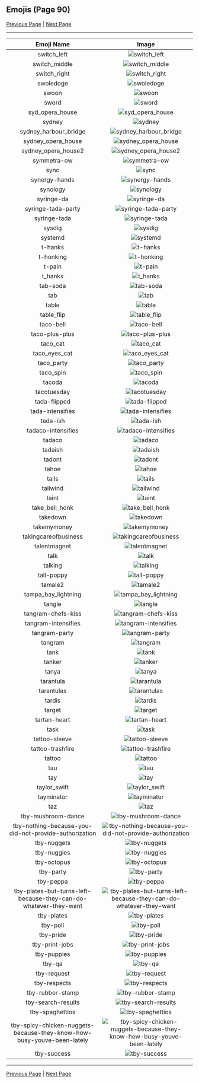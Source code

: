 
## Emojis (Page 90)

[Previous Page](/docs/hc/page-s-0089.md)
  | [Next Page](/docs/hc/page-t-0091.md)

<hr />

|Emoji Name|Image|
| :-: | :-: |
|switch_left| ![switch_left](/emojis/hc/switch_left.png)|
|switch_middle| ![switch_middle](/emojis/hc/switch_middle.png)|
|switch_right| ![switch_right](/emojis/hc/switch_right.png)|
|swoledoge| ![swoledoge](/emojis/hc/swoledoge.png)|
|swoon| ![swoon](/emojis/hc/swoon.png)|
|sword| ![sword](/emojis/hc/sword.png)|
|syd_opera_house| ![syd_opera_house](/emojis/hc/syd_opera_house.jpg)|
|sydney| ![sydney](/emojis/hc/sydney.png)|
|sydney_harbour_bridge| ![sydney_harbour_bridge](/emojis/hc/sydney_harbour_bridge.jpg)|
|sydney_opera_house| ![sydney_opera_house](/emojis/hc/sydney_opera_house.gif)|
|sydney_opera_house2| ![sydney_opera_house2](/emojis/hc/sydney_opera_house2.jpg)|
|symmetra-ow| ![symmetra-ow](/emojis/hc/symmetra-ow.png)|
|sync| ![sync](/emojis/hc/sync.jpg)|
|synergy-hands| ![synergy-hands](/emojis/hc/synergy-hands.jpg)|
|synology| ![synology](/emojis/hc/synology.png)|
|syringe-da| ![syringe-da](/emojis/hc/syringe-da.png)|
|syringe-tada-party| ![syringe-tada-party](/emojis/hc/syringe-tada-party.gif)|
|syringe-tada| ![syringe-tada](/emojis/hc/syringe-tada.png)|
|sysdig| ![sysdig](/emojis/hc/sysdig.png)|
|systemd| ![systemd](/emojis/hc/systemd.png)|
|t-hanks| ![t-hanks](/emojis/hc/t-hanks.png)|
|t-honking| ![t-honking](/emojis/hc/t-honking.gif)|
|t-pain| ![t-pain](/emojis/hc/t-pain.jpg)|
|t_hanks| ![t_hanks](/emojis/hc/t_hanks.png)|
|tab-soda| ![tab-soda](/emojis/hc/tab-soda.jpg)|
|tab| ![tab](/emojis/hc/tab.png)|
|table| ![table](/emojis/hc/table.png)|
|table_flip| ![table_flip](/emojis/hc/table_flip.gif)|
|taco-bell| ![taco-bell](/emojis/hc/taco-bell.png)|
|taco-plus-plus| ![taco-plus-plus](/emojis/hc/taco-plus-plus.png)|
|taco_cat| ![taco_cat](/emojis/hc/taco_cat.png)|
|taco_eyes_cat| ![taco_eyes_cat](/emojis/hc/taco_eyes_cat.jpg)|
|taco_party| ![taco_party](/emojis/hc/taco_party.png)|
|taco_spin| ![taco_spin](/emojis/hc/taco_spin.gif)|
|tacoda| ![tacoda](/emojis/hc/tacoda.png)|
|tacotuesday| ![tacotuesday](/emojis/hc/tacotuesday.png)|
|tada-flipped| ![tada-flipped](/emojis/hc/tada-flipped.png)|
|tada-intensifies| ![tada-intensifies](/emojis/hc/tada-intensifies.gif)|
|tada-ish| ![tada-ish](/emojis/hc/tada-ish.png)|
|tadaco-intensifies| ![tadaco-intensifies](/emojis/hc/tadaco-intensifies.gif)|
|tadaco| ![tadaco](/emojis/hc/tadaco.png)|
|tadaish| ![tadaish](/emojis/hc/tadaish.png)|
|tadont| ![tadont](/emojis/hc/tadont.png)|
|tahoe| ![tahoe](/emojis/hc/tahoe.png)|
|tails| ![tails](/emojis/hc/tails.gif)|
|tailwind| ![tailwind](/emojis/hc/tailwind.png)|
|taint| ![taint](/emojis/hc/taint.png)|
|take_bell_honk| ![take_bell_honk](/emojis/hc/take_bell_honk.jpg)|
|takedown| ![takedown](/emojis/hc/takedown.jpg)|
|takemymoney| ![takemymoney](/emojis/hc/takemymoney.png)|
|takingcareofbusiness| ![takingcareofbusiness](/emojis/hc/takingcareofbusiness.jpg)|
|talentmagnet| ![talentmagnet](/emojis/hc/talentmagnet.png)|
|talk| ![talk](/emojis/hc/talk.png)|
|talking| ![talking](/emojis/hc/talking.png)|
|tall-poppy| ![tall-poppy](/emojis/hc/tall-poppy.png)|
|tamale2| ![tamale2](/emojis/hc/tamale2.png)|
|tampa_bay_lightning| ![tampa_bay_lightning](/emojis/hc/tampa_bay_lightning.png)|
|tangle| ![tangle](/emojis/hc/tangle.jpg)|
|tangram-chefs-kiss| ![tangram-chefs-kiss](/emojis/hc/tangram-chefs-kiss.png)|
|tangram-intensifies| ![tangram-intensifies](/emojis/hc/tangram-intensifies.gif)|
|tangram-party| ![tangram-party](/emojis/hc/tangram-party.gif)|
|tangram| ![tangram](/emojis/hc/tangram.png)|
|tank| ![tank](/emojis/hc/tank.png)|
|tanker| ![tanker](/emojis/hc/tanker.png)|
|tanya| ![tanya](/emojis/hc/tanya.png)|
|tarantula| ![tarantula](/emojis/hc/tarantula.jpg)|
|tarantulas| ![tarantulas](/emojis/hc/tarantulas.png)|
|tardis| ![tardis](/emojis/hc/tardis.gif)|
|target| ![target](/emojis/hc/target.jpg)|
|tartan-heart| ![tartan-heart](/emojis/hc/tartan-heart.png)|
|task| ![task](/emojis/hc/task.png)|
|tattoo-sleeve| ![tattoo-sleeve](/emojis/hc/tattoo-sleeve.png)|
|tattoo-trashfire| ![tattoo-trashfire](/emojis/hc/tattoo-trashfire.png)|
|tattoo| ![tattoo](/emojis/hc/tattoo.png)|
|tau| ![tau](/emojis/hc/tau.png)|
|tay| ![tay](/emojis/hc/tay.jpg)|
|taylor_swift| ![taylor_swift](/emojis/hc/taylor_swift.png)|
|tayminator| ![tayminator](/emojis/hc/tayminator.png)|
|taz| ![taz](/emojis/hc/taz.png)|
|tby-mushroom-dance| ![tby-mushroom-dance](/emojis/hc/tby-mushroom-dance.gif)|
|tby-nothing-because-you-did-not-provide-authorization| ![tby-nothing-because-you-did-not-provide-authorization](/emojis/hc/tby-nothing-because-you-did-not-provide-authorization.png)|
|tby-nuggets| ![tby-nuggets](/emojis/hc/tby-nuggets.png)|
|tby-nuggies| ![tby-nuggies](/emojis/hc/tby-nuggies.png)|
|tby-octopus| ![tby-octopus](/emojis/hc/tby-octopus.png)|
|tby-party| ![tby-party](/emojis/hc/tby-party.gif)|
|tby-peppa| ![tby-peppa](/emojis/hc/tby-peppa.png)|
|tby-plates-but-turns-left-because-they-can-do-whatever-they-want| ![tby-plates-but-turns-left-because-they-can-do-whatever-they-want](/emojis/hc/tby-plates-but-turns-left-because-they-can-do-whatever-they-want.png)|
|tby-plates| ![tby-plates](/emojis/hc/tby-plates.png)|
|tby-poll| ![tby-poll](/emojis/hc/tby-poll.png)|
|tby-pride| ![tby-pride](/emojis/hc/tby-pride.png)|
|tby-print-jobs| ![tby-print-jobs](/emojis/hc/tby-print-jobs.png)|
|tby-puppies| ![tby-puppies](/emojis/hc/tby-puppies.png)|
|tby-qa| ![tby-qa](/emojis/hc/tby-qa.gif)|
|tby-request| ![tby-request](/emojis/hc/tby-request.png)|
|tby-respects| ![tby-respects](/emojis/hc/tby-respects.png)|
|tby-rubber-stamp| ![tby-rubber-stamp](/emojis/hc/tby-rubber-stamp.png)|
|tby-search-results| ![tby-search-results](/emojis/hc/tby-search-results.png)|
|tby-spaghettios| ![tby-spaghettios](/emojis/hc/tby-spaghettios.png)|
|tby-spicy-chicken-nuggets-because-they-know-how-busy-youve-been-lately| ![tby-spicy-chicken-nuggets-because-they-know-how-busy-youve-been-lately](/emojis/hc/tby-spicy-chicken-nuggets-because-they-know-how-busy-youve-been-lately.png)|
|tby-success| ![tby-success](/emojis/hc/tby-success.gif)|

<hr/>

[Previous Page](/docs/hc/page-s-0089.md)
  | [Next Page](/docs/hc/page-t-0091.md)